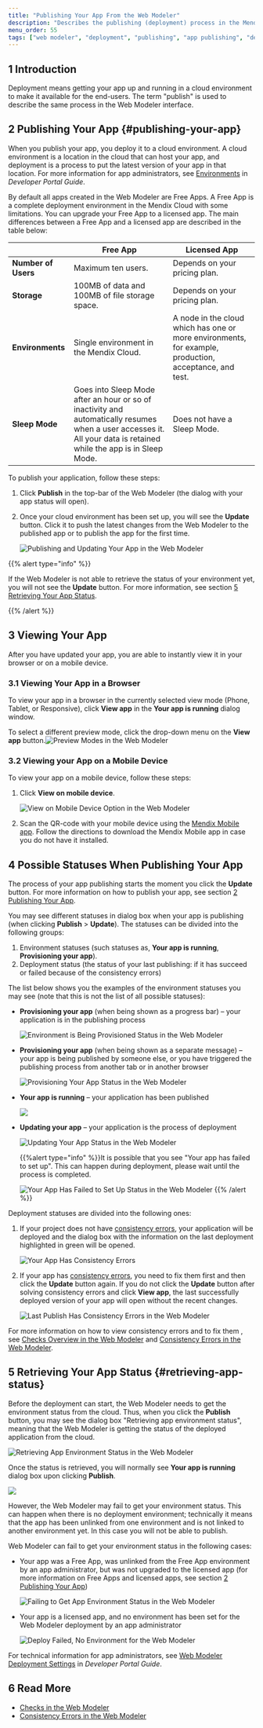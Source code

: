 ```yaml
---
title: "Publishing Your App From the Web Modeler"
description: "Describes the publishing (deployment) process in the Mendix Web Modeler."
menu_order: 55
tags: ["web modeler", "deployment", "publishing", "app publishing", "deploy", "deploying"]
---
```


## 1 Introduction

Deployment means getting your app up and running in a cloud environment to make it available for the end-users. The term "publish" is used to describe the same process in the Web Modeler interface. 

## 2 Publishing Your App {#publishing-your-app}

When you publish your app, you deploy it to a cloud environment. A cloud environment is a location in the cloud that can host your app, and deployment is a process to put the latest version of your app in that location. For more information for app administrators, see [Environments](/developerportal/deploy/environments) in *Developer Portal Guide*.

By default all apps created in the Web Modeler are Free Apps. A Free App is a complete deployment environment in the Mendix Cloud with some limitations. You can upgrade your Free App to a licensed app. The main differences between a Free App and a licensed app are described in the table below: 

|                     | Free App                                                     | Licensed App                                                 |
| ------------------- | ------------------------------------------------------------ | ------------------------------------------------------------ |
| **Number of Users** | Maximum ten users.                                           | Depends on your pricing plan.                                |
| **Storage**         | 100MB of data and 100MB of file storage space.               | Depends on your pricing plan.                                |
| **Environments**    | Single environment in the Mendix Cloud.                      | A node in the cloud which has one or more environments, for example, production, acceptance, and test. |
| **Sleep Mode**      | Goes into Sleep Mode after an hour or so of inactivity and automatically resumes when a user accesses it. All your data is retained while the app is in Sleep Mode. | Does not have a Sleep Mode. |

To publish your application, follow these steps:

1. Click **Publish** in the top-bar of the Web Modeler (the dialog with your app status will open). 
2.  Once your cloud environment has been set up, you will see the **Update** button. Click it to push the latest changes from the Web Modeler to the published app or to publish the app for the first time. 

    ![Publishing and Updating Your App in the Web Modeler](attachments/publishing-app/publish-and-update-buttons.png)

{{% alert type="info" %}}

If the Web Modeler is not able to retrieve the status of your environment yet, you will not see the **Update** button. For more information, see section [5 Retrieving Your App Status](#retrieving-app-status). 

{{% /alert %}}

## 3 Viewing Your App

After you have updated your app, you are able to instantly view it in your browser or on a mobile device. 

### 3.1 Viewing Your App in a Browser 

To view your app in a browser in the currently selected view mode (Phone, Tablet, or Responsive), click **View app** in the **Your app is running** dialog window.

To select a different preview mode, click the drop-down menu on the **View app** button.![Preview Modes in the Web Modeler](attachments/publishing-app/view-app-drop-down.png)

### 3.2 Viewing your App on a Mobile Device

To view your app on a mobile device, follow these steps:

1.  Click **View on mobile device**.

    ![View on Mobile Device Option in the Web Modeler](attachments/publishing-app/view-on-mobile-device.png)

2. Scan the QR-code with your mobile device using the [Mendix Mobile app](https://play.google.com/store/apps/details?id=com.mendix.SprintrMobile&hl=en). Follow the directions to download the Mendix Mobile app in case you do not have it installed.

## 4 Possible Statuses When Publishing Your App

The process of your app publishing starts the moment you click the **Update** button. For more information on how to publish your app, see section [2 Publishing Your App](#publishing-your-app). 

You may see different statuses in dialog box when your app is publishing (when clicking **Publish** > **Update**). The statuses can be divided into the following groups:

1. Environment statuses (such statuses as, **Your app is running**, **Provisioning your app**).
2. Deployment status (the status of your last publishing: if it has succeed or failed because of the consistency errors)

The list below shows you the examples of the environment statuses you may see (note that this is not the list of all possible statuses):

*  **Provisioning your app** (when being shown as a progress bar) – your application is in the publishing process 

    ![Environment is Being Provisioned Status in the Web Modeler](attachments/publishing-app/proviosining-your-app.png)

*  **Provisioning your app** (when being shown as a separate message) – your app is being published by someone else, or you have triggered the publishing process from another tab or in another browser

    ![Provisioning Your App Status in the Web Modeler](attachments/publishing-app/provisioning-your-app-ver-2.png)

*  **Your app is running** – your application has been published

    ![](attachments/publishing-app/your-app-is-running-env-status.png)

*  **Updating your app** – your application is the process of deployment

    ![Updating Your App Status in the Web Modeler](attachments/publishing-app/updating-your-app.png)

    {{%alert type="info" %}}It is possible that you see "Your app has failed to set up". This can happen during deployment, please wait until the process is completed.

   ![Your App Has Failed to Set Up Status in the Web Modeler](attachments/publishing-app/updating-your-app-failed-to-set-up.png)
  {{% /alert %}}

Deployment statuses are divided into the following ones:

1.  If your project does not have [consistency errors](consistency-errors), your application will be deployed and the dialog box with the information on the last deployment highlighted in green will be opened.  

	![Your App Has Consistency Errors](attachments/publishing-app/your-app-is-running-no-errors.png)

2.  If your app has [consistency errors](consistency-errors), you need to fix them first and then click the **Update** button again. If you do not click the **Update** button after solving consistency errors and click **View app**, the last successfully deployed version of your app will open without the recent changes. 

	![Last Publish Has Consistency Errors in the Web Modeler](attachments/publishing-app/app-has-errors.png)

For more information on how to view consistency errors and to fix them , see [Checks Overview in the Web Modeler](checks) and [Consistency Errors in the Web Modeler](consistency-errors). 

## 5 Retrieving Your App Status {#retrieving-app-status}

Before the deployment can start, the Web Modeler needs to get the environment status from the cloud. Thus, when you click the **Publish** button, you may see the dialog box "Retrieving app environment status", meaning that the Web Modeler is getting the status of the deployed application from the cloud. 

![Retrieving App Environment Status in the Web Modeler](attachments/publishing-app/retrieving-app-status.png)

Once the status is retrieved, you will normally see **Your app is running** dialog box upon clicking **Publish**.

![](attachments/publishing-app/your-app-is-running.png)

However, the Web Modeler may fail to get your environment status. This can happen when there is no deployment environment; technically it means that the app has been unlinked from one environment and is not linked to another environment yet. In this case you will not be able to publish. 

Web Modeler can fail to get your environment status in the following cases:

*  Your app was a Free App, was unlinked from the Free App environment by an app administrator, but was not upgraded to the licensed app (for more information on Free Apps and licensed apps, see section [2 Publishing Your App](#publishing-your-app)) 

	![Failing to Get App Environment Status in the Web Modeler](attachments/publishing-app/unlinked-app.png)

*  Your app is a licensed app, and no environment has been set for the Web Modeler deployment by an app administrator

	![Deploy Failed, No Environment for the Web Modeler](attachments/publishing-app/no-environment.png)

For technical information for app administrators, see [Web Modeler Deployment Settings](/developerportal/deploy/web-modeler-deployment-settings) in *Developer Portal Guide*. 

## 6 Read More

* [Checks in the Web Modeler](checks)
* [Consistency Errors in the Web Modeler](consistency-errors)
